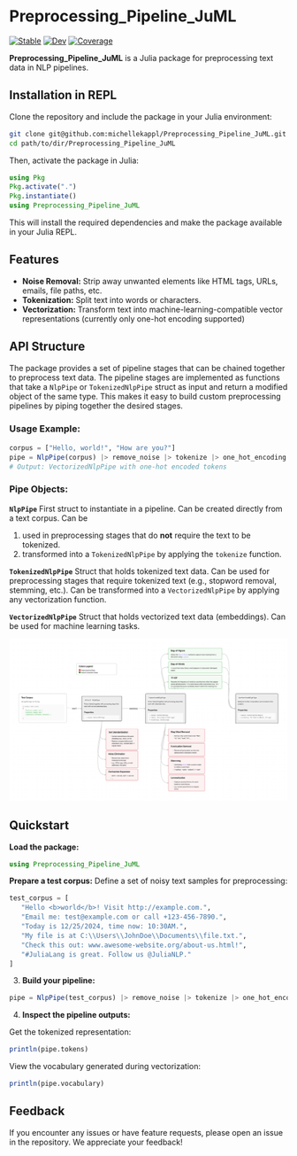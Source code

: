 # Preprocessing_Pipeline_JuML

[![Stable](https://img.shields.io/badge/docs-stable-blue.svg)](https://leonschreiber96.github.io/Preprocessing_Pipeline_JuML.jl/stable/)
[![Dev](https://img.shields.io/badge/docs-dev-blue.svg)](https://leonschreiber96.github.io/Preprocessing_Pipeline_JuML.jl/dev/)
[![Coverage](https://codecov.io/gh/leonschreiber96/Preprocessing_Pipeline_JuML.jl/branch/main/graph/badge.svg)](https://codecov.io/gh/leonschreiber96/Preprocessing_Pipeline_JuML.jl)

<!-- [![Build Status](https://github.com/leonschreiber96/Preprocessing_Pipeline_JuML.jl/actions/workflows/CI.yml/badge.svg?branch=main)](https://github.com/leonschreiber96/Preprocessing_Pipeline_JuML.jl/actions/workflows/CI.yml?query=branch%3Amain) -->

**Preprocessing_Pipeline_JuML** is a Julia package for preprocessing text data in NLP pipelines.

## Installation in REPL
Clone the repository and include the package in your Julia environment:

```bash
git clone git@github.com:michellekappl/Preprocessing_Pipeline_JuML.git
cd path/to/dir/Preprocessing_Pipeline_JuML
```

Then, activate the package in Julia:

```julia
using Pkg
Pkg.activate(".") 
Pkg.instantiate()
using Preprocessing_Pipeline_JuML
```
This will install the required dependencies and make the package available in your Julia REPL.

## Features
- **Noise Removal:** Strip away unwanted elements like HTML tags, URLs, emails, file paths, etc.
- **Tokenization:** Split text into words or characters.
- **Vectorization:** Transform text into machine-learning-compatible vector representations (currently only one-hot encoding supported)

## API Structure
The package provides a set of pipeline stages that can be chained together to preprocess text data. The pipeline stages are implemented as functions that take a `NlpPipe` or `TokenizedNlpPipe` struct as input and return a modified object of the same type. This makes it easy to build custom preprocessing pipelines by piping together the desired stages.

### Usage Example:
```julia
corpus = ["Hello, world!", "How are you?"]
pipe = NlpPipe(corpus) |> remove_noise |> tokenize |> one_hot_encoding
# Output: VectorizedNlpPipe with one-hot encoded tokens
```

### Pipe Objects:

**`NlpPipe`** First struct to instantiate in a pipeline. Can be created directly from a text corpus. Can be 
1. used in preprocessing stages that do **not** require the text to be tokenized.
2. transformed into a `TokenizedNlpPipe` by applying the `tokenize` function.

**`TokenizedNlpPipe`** Struct that holds tokenized text data. Can be used for preprocessing stages that require tokenized text (e.g., stopword removal, stemming, etc.). Can be transformed into a `VectorizedNlpPipe` by applying any vectorization function.

**`VectorizedNlpPipe`** Struct that holds vectorized text data (embeddings). Can be used for machine learning tasks.

![Pipeline Diagram](docs/images/pipeline_diagram.png)

## Quickstart
**Load the package:**
```julia
using Preprocessing_Pipeline_JuML
```

**Prepare a test corpus:**
Define a set of noisy text samples for preprocessing:
```julia
test_corpus = [
   "Hello <b>world</b>! Visit http://example.com.",
   "Email me: test@example.com or call +123-456-7890.",
   "Today is 12/25/2024, time now: 10:30AM.",
   "My file is at C:\\Users\\JohnDoe\\Documents\\file.txt.",
   "Check this out: www.awesome-website.org/about-us.html!",
   "#JuliaLang is great. Follow us @JuliaNLP."
]
```

3. **Build your pipeline:**

```julia
pipe = NlpPipe(test_corpus) |> remove_noise |> tokenize |> one_hot_encoding
```

4. **Inspect the pipeline outputs:**

Get the tokenized representation:

```julia
println(pipe.tokens)
```

View the vocabulary generated during vectorization:

```julia
println(pipe.vocabulary)
```

<!-- ## **License**

This project is licensed under the MIT License. See the `LICENSE` file for details. -->

## **Feedback**

If you encounter any issues or have feature requests, please open an issue in the repository. We appreciate your feedback!
